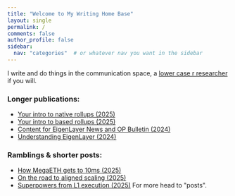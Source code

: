 ```yaml
---
title: "Welcome to My Writing Home Base"
layout: single
permalink: /
comments: false
author_profile: false
sidebar:
  nav: "categories"  # or whatever nav you want in the sidebar
---
```


I write and do things in the communication space, a [lower case r researcher](https://dba.xyz/how-to-do-lower-case-r-research/) if you will.

### Longer publications:
* [Your intro to native rollups (2025)](https://x.com/web3citizenxyz/status/1897725156824695260)
* [Your intro to based rollups (2025)](https://x.com/web3citizenxyz/status/1895497514091974821)
* [Content for EigenLayer News and OP Bulletin (2024)](https://paragraph.xyz/@web3citizenxyz)
* [Understanding EigenLayer (2024)](https://www.web3citizen.xyz/research/eigenlayer)

### Ramblings & shorter posts:
* [How MegaETH gets to 10ms (2025)](https://eugeniatel.github.io/megaeth)
* [On the road to aligned scaling (2025)](https://eugeniatel.github.io/aligned-scaling)
* [Superpowers from L1 execution (2025)](https://eugeniatel.github.io/native-rollups)
For more head to "posts".